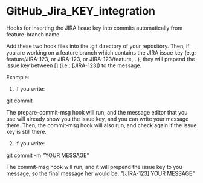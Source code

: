 # GitHub_Jira_KEY_integration
Hooks for inserting the JIRA Issue key into commits automatically from feature-branch name

Add these two hook files into the .git directory of your repository. Then, if you are working on a feature branch which contains the JIRA issue key (e.g: feature/JIRA-123, or JIRA-123, or JIRA-123/feature,...), they will prepend the issue key between [] (i.e.: [JIRA-123]) to the message.

Example:

1) If you write:

git commit

The prepare-commit-msg hook will run, and the message editor that you use will already show you the issue key, and you can write your message there.
Then, the commit-msg hook will also run, and check again if the issue key is still there.


2) If you write:

git commit -m "YOUR MESSAGE"

The commit-msg hook will run, and it will prepend the issue key to you message, so the final message her would be: "[JIRA-123] YOUR MESSAGE"
